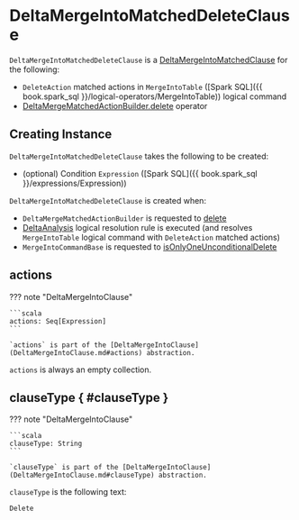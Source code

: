 # DeltaMergeIntoMatchedDeleteClause

`DeltaMergeIntoMatchedDeleteClause` is a [DeltaMergeIntoMatchedClause](DeltaMergeIntoMatchedClause.md) for the following:

* `DeleteAction` matched actions in `MergeIntoTable` ([Spark SQL]({{ book.spark_sql }}/logical-operators/MergeIntoTable)) logical command
* [DeltaMergeMatchedActionBuilder.delete](DeltaMergeMatchedActionBuilder.md#delete) operator

## Creating Instance

`DeltaMergeIntoMatchedDeleteClause` takes the following to be created:

* <span id="condition"> (optional) Condition `Expression` ([Spark SQL]({{ book.spark_sql }}/expressions/Expression))

`DeltaMergeIntoMatchedDeleteClause` is created when:

* `DeltaMergeMatchedActionBuilder` is requested to [delete](DeltaMergeMatchedActionBuilder.md#delete)
* [DeltaAnalysis](../../DeltaAnalysis.md) logical resolution rule is executed (and resolves `MergeIntoTable` logical command with `DeleteAction` matched actions)
* `MergeIntoCommandBase` is requested to [isOnlyOneUnconditionalDelete](MergeIntoCommandBase.md#isOnlyOneUnconditionalDelete)

## actions

??? note "DeltaMergeIntoClause"

    ```scala
    actions: Seq[Expression]
    ```

    `actions` is part of the [DeltaMergeIntoClause](DeltaMergeIntoClause.md#actions) abstraction.

`actions` is always an empty collection.

## clauseType { #clauseType }

??? note "DeltaMergeIntoClause"

    ```scala
    clauseType: String
    ```

    `clauseType` is part of the [DeltaMergeIntoClause](DeltaMergeIntoClause.md#clauseType) abstraction.

`clauseType` is the following text:

```text
Delete
```
